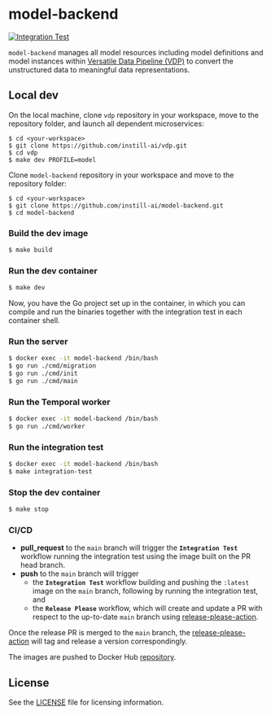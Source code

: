 # model-backend

[![Integration Test](https://github.com/instill-ai/model-backend/actions/workflows/integration-test.yml/badge.svg)](https://github.com/instill-ai/model-backend/actions/workflows/integration-test.yml)

`model-backend` manages all model resources including model definitions and model instances within [Versatile Data Pipeline (VDP)](https://github.com/instill-ai/vdp) to convert the unstructured data to meaningful data representations.

## Local dev

On the local machine, clone `vdp` repository in your workspace, move to the repository folder, and launch all dependent microservices:
```
$ cd <your-workspace>
$ git clone https://github.com/instill-ai/vdp.git
$ cd vdp
$ make dev PROFILE=model
```

Clone `model-backend` repository in your workspace and move to the repository folder:
```
$ cd <your-workspace>
$ git clone https://github.com/instill-ai/model-backend.git
$ cd model-backend
```

### Build the dev image

```bash
$ make build
```

### Run the dev container

```bash
$ make dev
```

Now, you have the Go project set up in the container, in which you can compile and run the binaries together with the integration test in each container shell.

### Run the server

```bash
$ docker exec -it model-backend /bin/bash
$ go run ./cmd/migration
$ go run ./cmd/init
$ go run ./cmd/main
```

### Run the Temporal worker

```bash
$ docker exec -it model-backend /bin/bash
$ go run ./cmd/worker
```

### Run the integration test

``` bash
$ docker exec -it model-backend /bin/bash
$ make integration-test
```

### Stop the dev container

```bash
$ make stop
```

### CI/CD

- **pull_request** to the `main` branch will trigger the **`Integration Test`** workflow running the integration test using the image built on the PR head branch.
- **push** to the `main` branch will trigger
  - the **`Integration Test`** workflow building and pushing the `:latest` image on the `main` branch, following by running the integration test, and
  - the **`Release Please`** workflow, which will create and update a PR with respect to the up-to-date `main` branch using [release-please-action](https://github.com/google-github-actions/release-please-action).

Once the release PR is merged to the `main` branch, the [release-please-action](https://github.com/google-github-actions/release-please-action) will tag and release a version correspondingly.

The images are pushed to Docker Hub [repository](https://hub.docker.com/r/instill/model-backend).

## License

See the [LICENSE](./LICENSE) file for licensing information.
